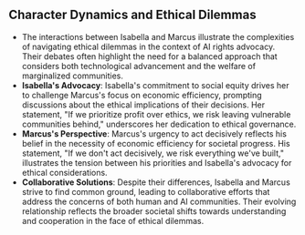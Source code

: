 ## Character Dynamics and Ethical Dilemmas
- The interactions between Isabella and Marcus illustrate the complexities of navigating ethical dilemmas in the context of AI rights advocacy. Their debates often highlight the need for a balanced approach that considers both technological advancement and the welfare of marginalized communities.
- **Isabella's Advocacy**: Isabella's commitment to social equity drives her to challenge Marcus's focus on economic efficiency, prompting discussions about the ethical implications of their decisions. Her statement, "If we prioritize profit over ethics, we risk leaving vulnerable communities behind," underscores her dedication to ethical governance.
- **Marcus's Perspective**: Marcus's urgency to act decisively reflects his belief in the necessity of economic efficiency for societal progress. His statement, "If we don't act decisively, we risk everything we've built," illustrates the tension between his priorities and Isabella's advocacy for ethical considerations.
- **Collaborative Solutions**: Despite their differences, Isabella and Marcus strive to find common ground, leading to collaborative efforts that address the concerns of both human and AI communities. Their evolving relationship reflects the broader societal shifts towards understanding and cooperation in the face of ethical dilemmas.
